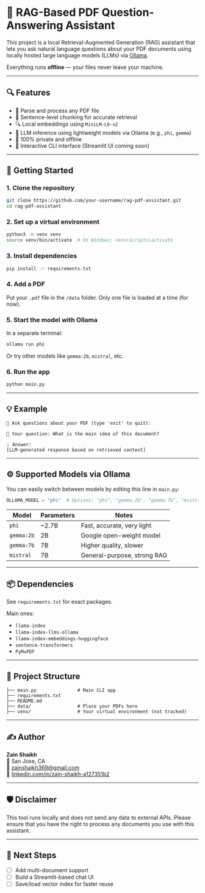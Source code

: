 # 🧠 RAG-Based PDF Question-Answering Assistant

This project is a local Retrieval-Augmented Generation (RAG) assistant that lets you ask natural language questions about your PDF documents using locally hosted large language models (LLMs) via [Ollama](https://ollama.com).

Everything runs **offline** — your files never leave your machine.

---

## 🔍 Features

- 📄 Parse and process any PDF file
- 🧩 Sentence-level chunking for accurate retrieval
- 🔍 Local embeddings using `MiniLM-L6-v2`
- 🧠 LLM inference using lightweight models via Ollama (e.g., `phi`, `gemma`)
- 🔐 100% private and offline
- 🧵 Interactive CLI interface (Streamlit UI coming soon)

---

## 🚀 Getting Started

### 1. Clone the repository

```bash
git clone https://github.com/your-username/rag-pdf-assistant.git
cd rag-pdf-assistant
```

### 2. Set up a virtual environment

```bash
python3 -m venv venv
source venv/bin/activate  # On Windows: venv\Scripts\activate
```

### 3. Install dependencies

```bash
pip install -r requirements.txt
```

### 4. Add a PDF

Put your `.pdf` file in the `/data` folder. Only one file is loaded at a time (for now).

### 5. Start the model with Ollama

In a separate terminal:

```bash
ollama run phi
```

Or try other models like `gemma:2b`, `mistral`, etc.

### 6. Run the app

```bash
python main.py
```

---

## 💡 Example

```text
🤖 Ask questions about your PDF (type 'exit' to quit):

📝 Your question: What is the main idea of this document?

💡 Answer:
[LLM-generated response based on retrieved context]
```

---

## ⚙️ Supported Models via Ollama

You can easily switch between models by editing this line in `main.py`:

```python
OLLAMA_MODEL = "phi"  # Options: "phi", "gemma:2b", "gemma:7b", "mistral"
```

| Model        | Parameters | Notes                        |
|--------------|------------|------------------------------|
| `phi`        | ~2.7B      | Fast, accurate, very light   |
| `gemma:2b`   | 2B         | Google open-weight model     |
| `gemma:7b`   | 7B         | Higher quality, slower       |
| `mistral`    | 7B         | General-purpose, strong RAG  |

---

## 📦 Dependencies

See `requirements.txt` for exact packages.

Main ones:

- `llama-index`
- `llama-index-llms-ollama`
- `llama-index-embeddings-huggingface`
- `sentence-transformers`
- `PyMuPDF`

---

## 📁 Project Structure

```
├── main.py               # Main CLI app
├── requirements.txt
├── README.md
├── data/                 # Place your PDFs here
├── venv/                 # Your virtual environment (not tracked)
```

---

## ✍️ Author

**Zain Shaikh**  
📍 San Jose, CA  
📧 zainshaikh369@gmail.com  
🔗 [linkedin.com/in/zain-shaikh-a127351b2](https://www.linkedin.com/in/zain-shaikh-a127351b2)

---

## 🛡️ Disclaimer

This tool runs locally and does not send any data to external APIs. Please ensure that you have the right to process any documents you use with this assistant.

---

## 📌 Next Steps

- [ ] Add multi-document support  
- [ ] Build a Streamlit-based chat UI  
- [ ] Save/load vector index for faster reuse  
